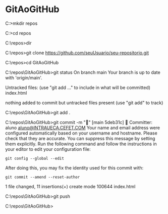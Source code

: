 # GitAoGitHub

C:\>mkdir repos

C:\>cd repos

C:\repos>dir
 
C:\repos>git clone https://github.com/seuUsuario/seu-repositorio.git


C:\repos>cd GitAoGitHub

C:\repos\GitAoGitHub>git status
On branch main
Your branch is up to date with 'origin/main'.

Untracked files:
  (use "git add <file>..." to include in what will be committed)
        index.html

nothing added to commit but untracked files present (use "git add" to track)

C:\repos\GitAoGitHub>git add .

C:\repos\GitAoGitHub>git commit -m ":tada:"
[main 5deb31c] :tada:
 Committer: aluno <aluno@INTRAUECA.CEFET.COM>
Your name and email address were configured automatically based
on your username and hostname. Please check that they are accurate.
You can suppress this message by setting them explicitly. Run the
following command and follow the instructions in your editor to edit
your configuration file:

    git config --global --edit

After doing this, you may fix the identity used for this commit with:

    git commit --amend --reset-author

 1 file changed, 11 insertions(+)
 create mode 100644 index.html

C:\repos\GitAoGitHub>git push


C:\repos\GitAoGitHub>